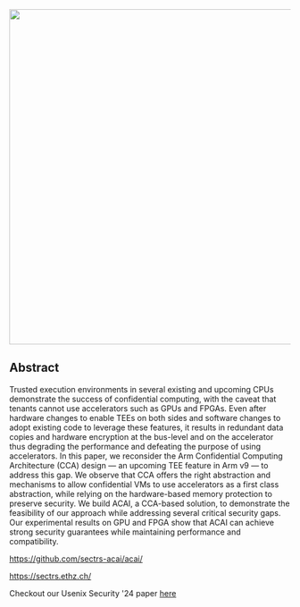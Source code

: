 <img src="https://github.com/sectrs-acai/acai/assets/2311941/60969033-76c2-408e-b07d-f70830f449a8" width="600">

## Abstract 
Trusted execution environments in several existing and upcoming CPUs demonstrate
the success of confidential computing, with the caveat that tenants cannot use
accelerators such as GPUs and FPGAs. Even after hardware changes to enable TEEs
on both sides and software changes to adopt existing code to leverage these
features, it results in redundant data copies and hardware encryption at the
bus-level and on the accelerator thus degrading the performance and defeating
the purpose of using accelerators. In this paper, we reconsider the Arm
Confidential Computing Architecture (CCA) design — an upcoming TEE feature in
Arm v9 — to address this gap. We observe that CCA offers the right abstraction
and mechanisms to allow confidential VMs to use accelerators as a first class
abstraction, while relying on the hardware-based memory protection to preserve
security. We build ACAI, a CCA-based solution, to demonstrate the feasibility of
our approach while addressing several critical security gaps. Our experimental
results on GPU and FPGA show that ACAI can achieve strong security guarantees
while maintaining performance and compatibility.

https://github.com/sectrs-acai/acai/

https://sectrs.ethz.ch/

Checkout our Usenix Security '24 paper [here](https://www.usenix.org/conference/usenixsecurity24/presentation/sridhara)

